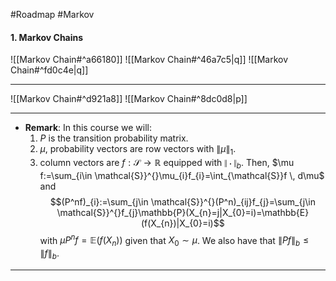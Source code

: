 #Roadmap #Markov 

#### 1. Markov Chains
![[Markov Chain#^a66180]]
![[Markov Chain#^46a7c5|q]]
![[Markov Chain#^fd0c4e|q]]

---
![[Markov Chain#^d921a8]]
![[Markov Chain#^8dc0d8|p]]

---
- **Remark**: In this course we will:
	1. $P$ is the transition probability matrix.
	2. $\mu$, probability vectors are row vectors with $\|\mu\|_{1}$.
	3. column vectors are $f:\mathcal{S}\to \mathbb{R}$ equipped with $\|\cdot\|_{b}$. Then, $\mu f:=\sum_{i\in \mathcal{S}}^{}\mu_{i}f_{i}=\int_{\mathcal{S}}f \, d\mu$ and $$(P^nf)_{i}:=\sum_{j\in \mathcal{S}}^{}(P^n)_{ij}f_{j}=\sum_{j\in \mathcal{S}}^{}f_{j}\mathbb{P}(X_{n}=j|X_{0}=i)=\mathbb{E}(f(X_{n})|X_{0}=i)$$with $\mu P^nf=\mathbb{E}(f(X_{n}))$ given that $X_{0}\sim \mu$. We also have that $\left\| Pf \right\|_{b}\leq \left\| f \right\|_{b}$.
---